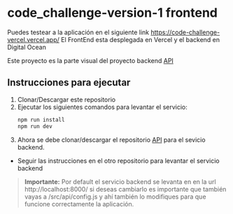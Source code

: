 # code_challenge-version-1 frontend

Puedes testear a la aplicación en el siguiente link https://code-challenge-vercel.vercel.app/
El FrontEnd esta desplegada en Vercel y el backend en Digital Ocean

Este proyecto es la parte visual del proyecto backend [API](https://github.com/javiersaavedraalcala/code_challenge-version-1-backend)

## Instrucciones para ejecutar

1. Clonar/Descargar este repositorio
2. Ejecutar los siguientes comandos para levantar el servicio:
   ````bash
   npm run install
   npm run dev

3. Ahora se debe clonar/descargar el repositorio [API](https://github.com/javiersaavedraalcala/code_challenge-version-1-backend) para el sevicio backend.
* Seguir las instrucciones en el otro repositorio para levantar el servicio backend

> **Importante:** Por default el servicio backend se levanta en en la url http://localhost:8000/ si deseas cambiarlo es importante que también vayas a /src/api/config.js y ahí también lo modifiques para que funcione correctamente la aplicación.
